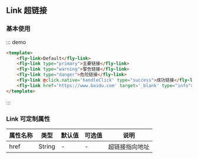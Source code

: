 <script>
    module.exports = {
        methods:{
            handleClick(){
               console.log('click')
            }
        }
    }
</script>

## Link 超链接

### 基本使用

::: demo
```html
<template>
    <fly-link>Default</fly-link>
    <fly-link type="primary">主要链接</fly-link>
    <fly-link type="warning">警告链接</fly-link>
    <fly-link type="danger">危险链接</fly-link>
    <fly-link @click.native='handleClick' type="success">成功链接</fly-link>
    <fly-link href='https://www.baidu.com' target='_blank' type="info">信息链接</fly-link>
</template>
```
:::

### Link 可定制属性

| 属性名称 | 类型    | 默认值 | 可选值       | 说明                                              |
| -------- | ------- | ------ | ------------ | ------------------------------------------------- |
| href  | String  | -      | -            | 超链接指向地址                                        |